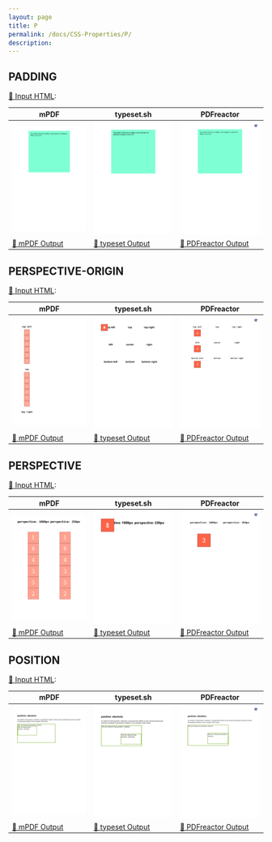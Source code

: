 ```yaml
---
layout: page
title: P
permalink: /docs/CSS-Properties/P/
description: 
---
```




## PADDING

[📄 Input HTML](/html/CSS%20Properties/P/padding.html):

| mPDF | typeset.sh | PDFreactor |
|---------|---------|---------|
| ![mPDF Preview](mpdf__html_CSS_Properties_P_padding.html.png) | ![typeset Preview](typeset__html_CSS_Properties_P_padding.html.png) | ![PDFreactor Preview](pdfreactor__html_CSS_Properties_P_padding.html.png) |
| [📕 mPDF Output](mpdf__html_CSS_Properties_P_padding.html.pdf) | [📕 typeset Output](typeset__html_CSS_Properties_P_padding.html.pdf) | [📕 PDFreactor Output](pdfreactor__html_CSS_Properties_P_padding.html.pdf) |

## PERSPECTIVE-ORIGIN

[📄 Input HTML](/html/CSS%20Properties/P/perspective-origin.html):

| mPDF | typeset.sh | PDFreactor |
|---------|---------|---------|
| ![mPDF Preview](mpdf__html_CSS_Properties_P_perspective-origin.html.png) | ![typeset Preview](typeset__html_CSS_Properties_P_perspective-origin.html.png) | ![PDFreactor Preview](pdfreactor__html_CSS_Properties_P_perspective-origin.html.png) |
| [📕 mPDF Output](mpdf__html_CSS_Properties_P_perspective-origin.html.pdf) | [📕 typeset Output](typeset__html_CSS_Properties_P_perspective-origin.html.pdf) | [📕 PDFreactor Output](pdfreactor__html_CSS_Properties_P_perspective-origin.html.pdf) |

## PERSPECTIVE

[📄 Input HTML](/html/CSS%20Properties/P/perspective.html):

| mPDF | typeset.sh | PDFreactor |
|---------|---------|---------|
| ![mPDF Preview](mpdf__html_CSS_Properties_P_perspective.html.png) | ![typeset Preview](typeset__html_CSS_Properties_P_perspective.html.png) | ![PDFreactor Preview](pdfreactor__html_CSS_Properties_P_perspective.html.png) |
| [📕 mPDF Output](mpdf__html_CSS_Properties_P_perspective.html.pdf) | [📕 typeset Output](typeset__html_CSS_Properties_P_perspective.html.pdf) | [📕 PDFreactor Output](pdfreactor__html_CSS_Properties_P_perspective.html.pdf) |

## POSITION

[📄 Input HTML](/html/CSS%20Properties/P/position.html):

| mPDF | typeset.sh | PDFreactor |
|---------|---------|---------|
| ![mPDF Preview](mpdf__html_CSS_Properties_P_position.html.png) | ![typeset Preview](typeset__html_CSS_Properties_P_position.html.png) | ![PDFreactor Preview](pdfreactor__html_CSS_Properties_P_position.html.png) |
| [📕 mPDF Output](mpdf__html_CSS_Properties_P_position.html.pdf) | [📕 typeset Output](typeset__html_CSS_Properties_P_position.html.pdf) | [📕 PDFreactor Output](pdfreactor__html_CSS_Properties_P_position.html.pdf) |


